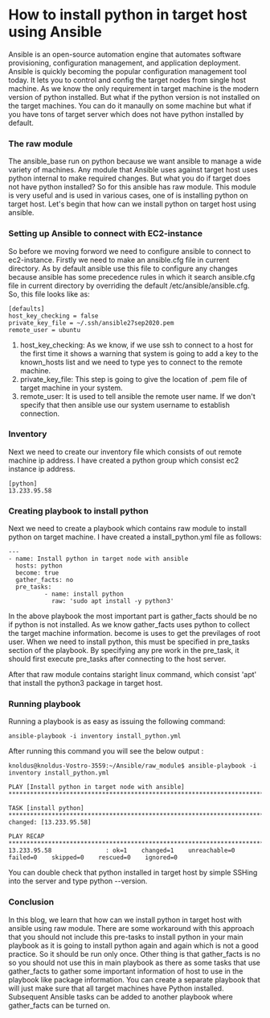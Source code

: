 # How to install python in target host using Ansible
Ansible is an open-source automation engine that automates software provisioning, configuration management, and application deployment. 
Ansible is quickly becoming the popular configuration management tool today. It lets you to control and config the target nodes from single host machine.
As we know the only requirement in target machine is the modern version of python installed. But what if the python version is not installed on the target machines.
You can do it manaully on some machine but what if you have tons of target server which does not have python installed by default.

### The raw module
The ansible_base run on python because we want ansible to manage a wide variety of machines. Any module that Ansible uses against target host uses python internal to make required changes.
But what you do if target does not have python installed? So for this ansible has raw module. This module is very useful and is used in various cases, one of is installing python on target host.
Let's begin that how can we install python on target host using ansible.

### Setting up Ansible to connect with EC2-instance
So before we moving forword we need to configure ansible to connect to ec2-instance.
Firstly we need to make an ansible.cfg file in current directory. As by default ansible use this file to configure any changes because ansible has some precedence rules in which it search ansible.cfg file in current directory by overriding the default /etc/ansible/ansible.cfg.
So, this file looks like as:

    [defaults]
    host_key_checking = false
    private_key_file = ~/.ssh/ansible27sep2020.pem
    remote_user = ubuntu

1. host_key_checking: As we know, if we use ssh to connect to a host for the first time it shows a warning that system is going to add a key to the known_hosts list and we need to type yes to connect to the remote machine.
2. private_key_file: This step is going to give the location of .pem file of target machine in your system.
3. remote_user: It is used to tell ansible the remote user name. If we don't specify that then ansible use our system username to establish connection.

### Inventory
Next we need to create our inventory file which consists of out remote machine ip address. I have created a python group which consist ec2 instance ip address.

    [python]
    13.233.95.58
    
### Creating playbook to install python
Next we need to create a playbook which contains raw module to install python on target machine. I have created a install_python.yml file as follows:

    ---
    - name: Install python in target node with ansible
      hosts: python
      become: true
      gather_facts: no
      pre_tasks:
              - name: install python
                raw: 'sudo apt install -y python3'


In the above playbook the most important part is gather_facts should be no if python is not installed. As we know gather_facts uses python to collect the target machine information. become is uses to get the previlages of root user. 
When we need to install python, this must be specified in pre_tasks section of the playbook. By specifying any pre work in the pre_task, it should first execute pre_tasks after connecting to the host server.

After that raw module contains staright linux command, which consist 'apt' that install the python3 package in target host.

### Running playbook
Running a playbook is as easy as issuing the following command:

    ansible-playbook -i inventory install_python.yml
    
    
After running this command you will see the below output :

    knoldus@knoldus-Vostro-3559:~/Ansible/raw_module$ ansible-playbook -i inventory install_python.yml 

    PLAY [Install python in target node with ansible] ********************************************************************************************

    TASK [install python] ************************************************************************************************************************
    changed: [13.233.95.58]

    PLAY RECAP ***********************************************************************************************************************************
    13.233.95.58               : ok=1    changed=1    unreachable=0    failed=0    skipped=0    rescued=0    ignored=0  
    
    
You can double check that python installed in target host by simple SSHing into the server and type python --version.

### Conclusion
In this blog, we learn that how can we install python in target host with ansible using raw module. There are some workaround with this approach that you should not include this pre-tasks to install python in your main playbook as it is going to install python again and again which is not a good practice.
So it should be run only once. Other thing is that gather_facts is no so you should not use this in main playbook as there as some tasks that use gather_facts to gather some important information of host to use in the playbook like package information.
You can create a separate playbook that will just make sure that all target machines have Python installed. Subsequent Ansible tasks can be added to another playbook where gather_facts can be turned on.



